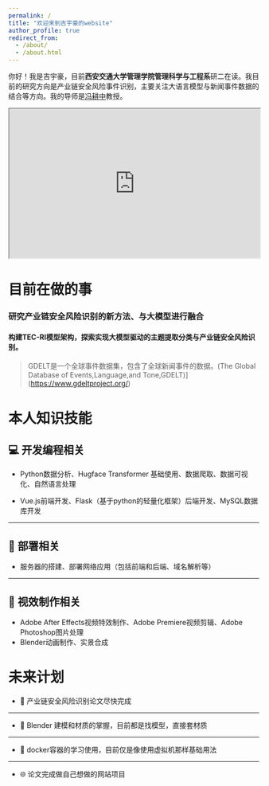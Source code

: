 ```yaml
---
permalink: /
title: "欢迎来到吉宇豪的website"
author_profile: true
redirect_from: 
  - /about/
  - /about.html
---
```


你好！我是吉宇豪，目前**西安交通大学管理学院管理科学与工程系**研二在读。我目前的研究方向是产业链安全风险事件识别，主要关注大语言模型与新闻事件数据的结合等方向。我的导师是[冯耕中](https://som.xjtu.edu.cn/info/1712/11864.htm)教授。

<!-- <iframe src="https://sk8-j.github.io/files/大模型实习生简历.pdf" width="100%" height="300px"></iframe> -->
<iframe src="https://sk8-j.github.io/files/通用-大模型简历.pdf" width="100%" height="300px"></iframe>


目前在做的事
======
### 研究产业链安全风险识别的新方法、与大模型进行融合
#### 构建TEC-RI模型架构，探索实现大模型驱动的主题提取分类与产业链安全风险识别。
> GDELT是一个全球事件数据集，包含了全球新闻事件的数据。(The Global Database of Events,Language,and Tone,GDELT)](https://www.gdeltproject.org/)
<!-- > [全球整合新闻数据库(The Global Database of Events,Language,and Tone,GDELT)](https://www.gdeltproject.org/)由美国乔治城大学教授Kalev Leetaru于2013年创建并发布,是目前世界上规模最大、内容最全面、分类粒度最细、开源免费的冲突与调解事件数据库,包含了从1979年到现在从全球新闻媒体报道中抽取得到的各类冲突与调解事件。GDELT数据库实时监测世界上65种语言的电视、广播、报纸、网络媒体甚至学术论文中的新闻事件,对其进行分析提取,提炼出新闻事件相关的人物、地点、组织和事件类型等关键信息。目前,该数据库每15分钟便会进行一次更新。 -->



本人知识技能
======

## 💻 开发编程相关

-  Python数据分析、Hugface Transformer 基础使用、数据爬取、数据可视化、自然语言处理

-  Vue.js前端开发、Flask（基于python的轻量化框架）后端开发、MySQL数据库开发

---

## 🚀 部署相关

-  服务器的搭建、部署网络应用（包括前端和后端、域名解析等）

---

## 🎨 视效制作相关

-  Adobe After Effects视频特效制作、Adobe Premiere视频剪辑、Adobe Photoshop图片处理 
-  Blender动画制作、实景合成

未来计划
======

-  📝 产业链安全风险识别论文尽快完成


---

-  🎨 Blender 建模和材质的掌握，目前都是找模型，直接套材质

---

-  🐳 docker容器的学习使用，目前仅是像使用虚拟机那样基础用法

---

-  🌐 论文完成做自己想做的网站项目
